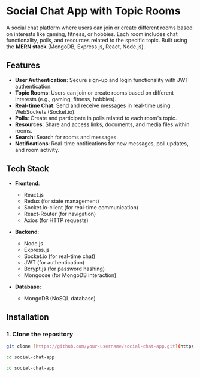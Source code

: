 # Social Chat App with Topic Rooms

A social chat platform where users can join or create different rooms based on interests like gaming, fitness, or hobbies. Each room includes chat functionality, polls, and resources related to the specific topic. Built using the **MERN stack** (MongoDB, Express.js, React, Node.js).

## Features

- **User Authentication**: Secure sign-up and login functionality with JWT authentication.
- **Topic Rooms**: Users can join or create rooms based on different interests (e.g., gaming, fitness, hobbies).
- **Real-time Chat**: Send and receive messages in real-time using WebSockets (Socket.io).
- **Polls**: Create and participate in polls related to each room's topic.
- **Resources**: Share and access links, documents, and media files within rooms.
- **Search**: Search for rooms and messages.
- **Notifications**: Real-time notifications for new messages, poll updates, and room activity.

## Tech Stack

- **Frontend**: 
  - React.js
  - Redux (for state management)
  - Socket.io-client (for real-time communication)
  - React-Router (for navigation)
  - Axios (for HTTP requests)

- **Backend**:
  - Node.js
  - Express.js
  - Socket.io (for real-time chat)
  - JWT (for authentication)
  - Bcrypt.js (for password hashing)
  - Mongoose (for MongoDB interaction)

- **Database**:
  - MongoDB (NoSQL database)

## Installation

### 1. Clone the repository

```bash
git clone [https://github.com/your-username/social-chat-app.git](https://github.com/MaizaAymen/Social-Chat-App-.git)

cd social-chat-app

cd social-chat-app

